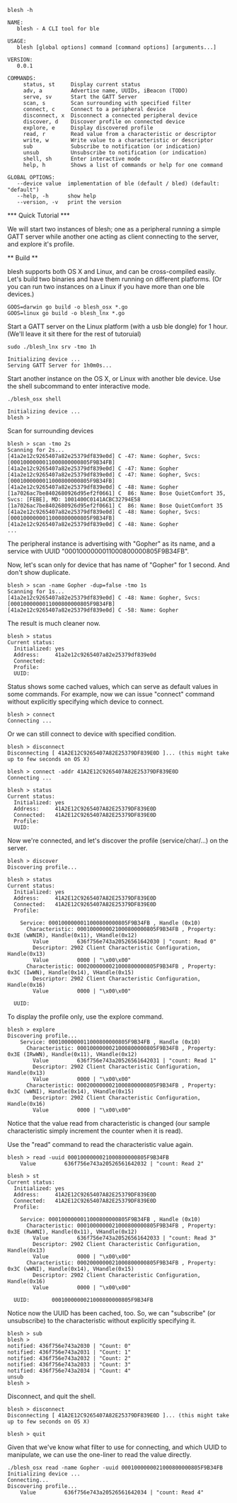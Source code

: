 
``` blesh -h ```

```
NAME:
   blesh - A CLI tool for ble

USAGE:
   blesh [global options] command [command options] [arguments...]

VERSION:
   0.0.1

COMMANDS:
     status, st     Display current status
     adv, a         Advertise name, UUIDs, iBeacon (TODO)
     serve, sv      Start the GATT Server
     scan, s        Scan surrounding with specified filter
     connect, c     Connect to a peripheral device
     disconnect, x  Disconnect a connected peripheral device
     discover, d    Discover profile on connected device
     explore, e     Display discovered profile
     read, r        Read value from a characteristic or descriptor
     write, w       Write value to a characteristic or descriptor
     sub            Subscribe to notification (or indication)
     unsub          Unsubscribe to notification (or indication)
     shell, sh      Enter interactive mode
     help, h        Shows a list of commands or help for one command

GLOBAL OPTIONS:
   --device value  implementation of ble (default / bled) (default: "default")
   --help, -h      show help
   --version, -v   print the version
```

*** Quick Tutorial ***

We will start two instances of blesh; one as a peripheral running a simple
GATT server while another one acting as client connecting to the server, and explore it's profile.

** Build **

blesh supports both OS X and Linux, and can be cross-compiled easily.
Let's build two binaries and have them running on different platforms.
(Or you can run two instances on a Linux if you have more than one ble devices.)
```
GOOS=darwin go build -o blesh_osx *.go
GOOS=linux go build -o blesh_lnx *.go
```

Start a GATT server on the Linux platform (with a usb ble dongle) for 1 hour.
(We'll leave it sit there for the rest of tutoruial)
```
sudo ./blesh_lnx srv -tmo 1h

Initializing device ...
Serving GATT Server for 1h0m0s...
```

Start another instance on the OS X, or Linux with another ble device. Use the shell subcommand to enter interactive mode.

```
./blesh_osx shell

Initializing device ...
blesh >
```

Scan for surrounding devices

```
blesh > scan -tmo 2s
Scanning for 2s...
[41a2e12c9265407a82e25379df839e0d] C -47: Name: Gopher, Svcs: [0001000000011000800000805F9B34FB]
[41a2e12c9265407a82e25379df839e0d] C -47: Name: Gopher
[41a2e12c9265407a82e25379df839e0d] C -47: Name: Gopher, Svcs: [0001000000011000800000805F9B34FB]
[41a2e12c9265407a82e25379df839e0d] C -48: Name: Gopher
[1a7026ac7be8402680926d95ef2f0661] C  86: Name: Bose QuietComfort 35, Svcs: [FEBE], MD: 1001400C0141ACBC32794E58
[1a7026ac7be8402680926d95ef2f0661] C  86: Name: Bose QuietComfort 35
[41a2e12c9265407a82e25379df839e0d] C -48: Name: Gopher, Svcs: [0001000000011000800000805F9B34FB]
[41a2e12c9265407a82e25379df839e0d] C -48: Name: Gopher
...
```

The peripheral instance is advertising with "Gopher" as its name, and a service with UUID "0001000000011000800000805F9B34FB".

Now, let's scan only for device that has name of "Gopher" for 1 second. And don't show duplicate.

```
blesh > scan -name Gopher -dup=false -tmo 1s
Scanning for 1s...
[41a2e12c9265407a82e25379df839e0d] C -48: Name: Gopher, Svcs: [0001000000011000800000805F9B34FB]
[41a2e12c9265407a82e25379df839e0d] C -58: Name: Gopher
```

The result is much cleaner now.

```
blesh > status
Current status:
  Initialized: yes
  Address:     41a2e12c9265407a82e25379df839e0d
  Connected:
  Profile:
  UUID:
```

Status shows some cached values, which can serve as default values in some commands. For example, now we can issue "connect" command without explicitly specifying which device to connect.

```
blesh > connect
Connecting ...
```

Or we can still connect to device with specified condition.

```
blesh > disconnect
Disconnecting [ 41A2E12C9265407A82E25379DF839E0D ]... (this might take up to few seconds on OS X)

blesh > connect -addr 41A2E12C9265407A82E25379DF839E0D
Connecting ...
```

```
blesh > status
Current status:
  Initialized: yes
  Address:     41A2E12C9265407A82E25379DF839E0D
  Connected:   41A2E12C9265407A82E25379DF839E0D
  Profile:
  UUID:
```

Now we're connected, and let's discover the profile (service/char/...) on the server.

```
blesh > discover
Discovering profile...
```

```
blesh > status
Current status:
  Initialized: yes
  Address:     41A2E12C9265407A82E25379DF839E0D
  Connected:   41A2E12C9265407A82E25379DF839E0D
  Profile:

    Service: 0001000000011000800000805F9B34FB , Handle (0x10)
      Characteristic: 0001000000021000800000805F9B34FB , Property: 0x3E (wWNIR), Handle(0x11), VHandle(0x12)
        Value         636f756e743a20526561642030 | "count: Read 0"
        Descriptor: 2902 Client Characteristic Configuration, Handle(0x13)
        Value         0000 | "\x00\x00"
      Characteristic: 0002000000021000800000805F9B34FB , Property: 0x3C (IwWN), Handle(0x14), VHandle(0x15)
        Descriptor: 2902 Client Characteristic Configuration, Handle(0x16)
        Value         0000 | "\x00\x00"

  UUID:
```

To display the profile only, use the explore command.
```
blesh > explore
Discovering profile...
    Service: 0001000000011000800000805F9B34FB , Handle (0x10)
      Characteristic: 0001000000021000800000805F9B34FB , Property: 0x3E (IRwWN), Handle(0x11), VHandle(0x12)
        Value         636f756e743a20526561642031 | "count: Read 1"
        Descriptor: 2902 Client Characteristic Configuration, Handle(0x13)
        Value         0000 | "\x00\x00"
      Characteristic: 0002000000021000800000805F9B34FB , Property: 0x3C (wWNI), Handle(0x14), VHandle(0x15)
        Descriptor: 2902 Client Characteristic Configuration, Handle(0x16)
        Value         0000 | "\x00\x00"
```

Notice that the value read from characteristic is changed (our sample characteristic simply increment the counter when it is read).

Use the "read" command to read the characteristic value again.

```
blesh > read -uuid 0001000000021000800000805F9B34FB
    Value         636f756e743a20526561642032 | "count: Read 2"
```

```
blesh > st
Current status:
  Initialized: yes
  Address:     41A2E12C9265407A82E25379DF839E0D
  Connected:   41A2E12C9265407A82E25379DF839E0D
  Profile:

    Service: 0001000000011000800000805F9B34FB , Handle (0x10)
      Characteristic: 0001000000021000800000805F9B34FB , Property: 0x3E (RwWNI), Handle(0x11), VHandle(0x12)
        Value         636f756e743a20526561642033 | "count: Read 3"
        Descriptor: 2902 Client Characteristic Configuration, Handle(0x13)
        Value         0000 | "\x00\x00"
      Characteristic: 0002000000021000800000805F9B34FB , Property: 0x3C (wWNI), Handle(0x14), VHandle(0x15)
        Descriptor: 2902 Client Characteristic Configuration, Handle(0x16)
        Value         0000 | "\x00\x00"

  UUID:       0001000000021000800000805F9B34FB
```

Notice now the UUID has been cached, too. So, we can "subscribe" (or unsubscribe) to the characteristic without explicitly specifying it.

```
blesh > sub
blesh >
notified: 436f756e743a2030 | "Count: 0"
notified: 436f756e743a2031 | "Count: 1"
notified: 436f756e743a2032 | "Count: 2"
notified: 436f756e743a2033 | "Count: 3"
notified: 436f756e743a2034 | "Count: 4"
unsub
blesh >
```

Disconnect, and quit the shell.

```
blesh > disconnect
Disconnecting [ 41A2E12C9265407A82E25379DF839E0D ]... (this might take up to few seconds on OS X)

blesh > quit
```

Given that we've know what filter to use for connecting, and which UUID to manipulate, we can use the one-liner to read the value directly.

```
./blesh_osx read -name Gopher -uuid 0001000000021000800000805F9B34FB
Initializing device ...
Connecting...
Discovering profile...
    Value         636f756e743a20526561642034 | "count: Read 4"
```
